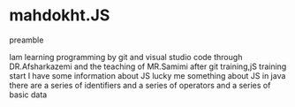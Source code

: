 # mahdokht.JS
preamble

Iam learning programming by git and visual studio code 
through DR.Afsharkazemi and the teaching of MR.Samimi
after git training,jS training start
I have some information about JS lucky me 
something about JS in java there are a series of identifiers and a series of operators and a series of basic data 


